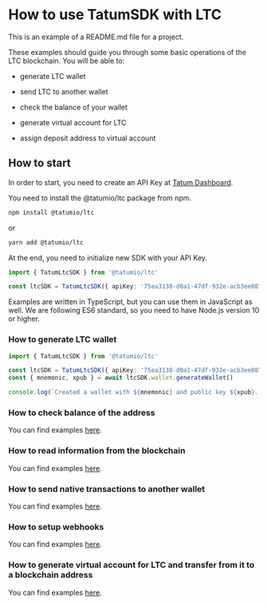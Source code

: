 # How to use TatumSDK with LTC

This is an example of a README.md file for a project.

These examples should guide you through some basic operations of the LTC blockchain. You will be able to:

- generate LTC wallet
- send LTC to another wallet
- check the balance of your wallet

- generate virtual account for LTC
- assign deposit address to virtual account

## How to start

In order to start, you need to create an API Key at [Tatum Dashboard](https://dashboard.tatum.io).

You need to install the @tatumio/ltc package from npm.

```bash
npm install @tatumio/ltc
```

or

```bash
yarn add @tatumio/ltc
```

At the end, you need to initialize new SDK with your API Key.

```typescript
import { TatumLtcSDK } from '@tatumio/ltc'

const ltcSDK = TatumLtcSDK({ apiKey: '75ea3138-d0a1-47df-932e-acb3ee807dab' })
```

Examples are written in TypeScript, but you can use them in JavaScript as well. We are following ES6 standard, so you
need to have Node.js version 10 or higher.

### How to generate LTC wallet

```typescript
import { TatumLtcSDK } from '@tatumio/ltc'

const ltcSDK = TatumLtcSDK({ apiKey: '75ea3138-d0a1-47df-932e-acb3ee807dab' })
const { mnemonic, xpub } = await ltcSDK.wallet.generateWallet()

console.log(`Created a wallet with ${mnemonic} and public key ${xpub}.`)
```

### How to check balance of the address

You can find examples [here](./src/app/ltc.balance.example.ts).

### How to read information from the blockchain

You can find examples [here](./src/app/ltc.blockchain.example.ts).

### How to send native transactions to another wallet

You can find examples [here](./src/app/ltc.tx.example.ts).

### How to setup webhooks

You can find examples [here](./src/app/ltc.subscriptions.example.ts).

### How to generate virtual account for LTC and transfer from it to a blockchain address

You can find examples [here](./src/app/ltc.virtualAccount.example.ts).
